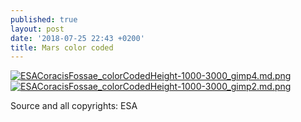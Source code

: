 ```yaml
---
published: true
layout: post
date: '2018-07-25 22:43 +0200'
title: Mars color coded
---
```

[![ESACoracisFossae_colorCodedHeight-1000-3000_gimp4.md.png](https://cdn.scrot.moe/images/2018/07/25/ESACoracisFossae_colorCodedHeight-1000-3000_gimp4.md.png)](https://scrot.moe/image/9l4LQ)
[![ESACoracisFossae_colorCodedHeight-1000-3000_gimp2.md.png](https://cdn.scrot.moe/images/2018/07/25/ESACoracisFossae_colorCodedHeight-1000-3000_gimp2.md.png)](https://scrot.moe/image/9ld0z)

Source and all copyrights: ESA
